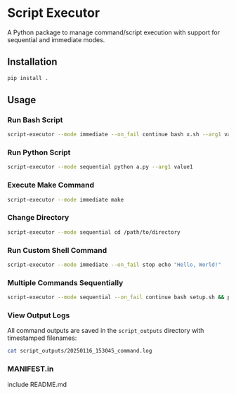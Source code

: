 # Script Executor

A Python package to manage command/script execution with support for sequential and immediate modes.

## Installation
```bash
pip install .
```

## Usage

### Run Bash Script
```bash
script-executor --mode immediate --on_fail continue bash x.sh --arg1 value1
```

### Run Python Script
```bash
script-executor --mode sequential python a.py --arg1 value1
```

### Execute Make Command
```bash
script-executor --mode immediate make
```

### Change Directory
```bash
script-executor --mode sequential cd /path/to/directory
```

### Run Custom Shell Command
```bash
script-executor --mode immediate --on_fail stop echo "Hello, World!"
```

### Multiple Commands Sequentially
```bash
script-executor --mode sequential --on_fail continue bash setup.sh && python train.py && make install
```

### View Output Logs
All command outputs are saved in the `script_outputs` directory with timestamped filenames:
```bash
cat script_outputs/20250116_153045_command.log
```

### MANIFEST.in
include README.md

